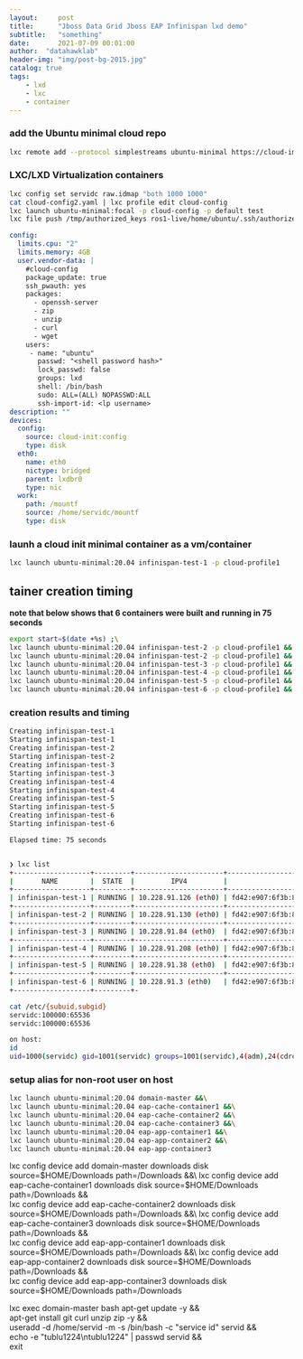 ```yaml
---
layout:     post
title:      "Jboss Data Grid Jboss EAP Infinispan lxd demo"
subtitle:   "something"
date:       2021-07-09 00:01:00
author:  "datahawklab"
header-img: "img/post-bg-2015.jpg"
catalog: true
tags:
    - lxd
    - lxc
    - container
---
```


### add the Ubuntu minimal cloud repo

```bash
lxc remote add --protocol simplestreams ubuntu-minimal https://cloud-images.ubuntu.com/minimal/releases/
```

### LXC/LXD Virtualization containers

```bash
lxc config set servidc raw.idmap "both 1000 1000"
cat cloud-config2.yaml | lxc profile edit cloud-config
lxc launch ubuntu-minimal:focal -p cloud-config -p default test
lxc file push /tmp/authorized_keys ros1-live/home/ubuntu/.ssh/authorized_keys -p
```

```yaml
config:
  limits.cpu: "2"
  limits.memory: 4GB
  user.vendor-data: |
    #cloud-config
    package_update: true
    ssh_pwauth: yes
    packages:
      - openssh-server
      - zip
      - unzip
      - curl
      - wget
    users:
     - name: "ubuntu"
       passwd: "<shell password hash>"
       lock_passwd: false
       groups: lxd
       shell: /bin/bash
       sudo: ALL=(ALL) NOPASSWD:ALL
       ssh-import-id: <lp username>
description: ""
devices:
  config:
    source: cloud-init:config
    type: disk
  eth0:
    name: eth0
    nictype: bridged
    parent: lxdbr0
    type: nic
  work:
    path: /mountf
    source: /home/servidc/mountf
    type: disk
```

### launh a cloud init minimal container as a vm/container

```bash
lxc launch ubuntu-minimal:20.04 infinispan-test-1 -p cloud-profile1
```
## tainer creation timing

**note that below shows that 6 containers were built and running in 75 seconds**

```bash
export start=$(date +%s) ;\
lxc launch ubuntu-minimal:20.04 infinispan-test-2 -p cloud-profile1 && \
lxc launch ubuntu-minimal:20.04 infinispan-test-2 -p cloud-profile1 && \
lxc launch ubuntu-minimal:20.04 infinispan-test-3 -p cloud-profile1 && \
lxc launch ubuntu-minimal:20.04 infinispan-test-4 -p cloud-profile1 && \
lxc launch ubuntu-minimal:20.04 infinispan-test-5 -p cloud-profile1 && \
lxc launch ubuntu-minimal:20.04 infinispan-test-6 -p cloud-profile1 && \
```
### creation results and timing

```bash
Creating infinispan-test-1
Starting infinispan-test-1
Creating infinispan-test-2     
Starting infinispan-test-2
Creating infinispan-test-3     
Starting infinispan-test-3
Creating infinispan-test-4     
Starting infinispan-test-4
Creating infinispan-test-5     
Starting infinispan-test-5
Creating infinispan-test-6     
Starting infinispan-test-6

Elapsed time: 75 seconds    


❯ lxc list
+-------------------+---------+----------------------+-----------------------------------------------+-----------+-----------+
|       NAME        |  STATE  |         IPV4         |                     IPV6                      |   TYPE    | SNAPSHOTS |
+-------------------+---------+----------------------+-----------------------------------------------+-----------+-----------+
| infinispan-test-1 | RUNNING | 10.228.91.126 (eth0) | fd42:e907:6f3b:8148:216:3eff:fe13:e82e (eth0) | CONTAINER | 0         |
+-------------------+---------+----------------------+-----------------------------------------------+-----------+-----------+
| infinispan-test-2 | RUNNING | 10.228.91.130 (eth0) | fd42:e907:6f3b:8148:216:3eff:fef7:3f89 (eth0) | CONTAINER | 0         |
+-------------------+---------+----------------------+-----------------------------------------------+-----------+-----------+
| infinispan-test-3 | RUNNING | 10.228.91.84 (eth0)  | fd42:e907:6f3b:8148:216:3eff:fe6b:bd4b (eth0) | CONTAINER | 0         |
+-------------------+---------+----------------------+-----------------------------------------------+-----------+-----------+
| infinispan-test-4 | RUNNING | 10.228.91.208 (eth0) | fd42:e907:6f3b:8148:216:3eff:fe09:6fa2 (eth0) | CONTAINER | 0         |
+-------------------+---------+----------------------+-----------------------------------------------+-----------+-----------+
| infinispan-test-5 | RUNNING | 10.228.91.38 (eth0)  | fd42:e907:6f3b:8148:216:3eff:fe38:fb23 (eth0) | CONTAINER | 0         |
+-------------------+---------+----------------------+-----------------------------------------------+-----------+-----------+
| infinispan-test-6 | RUNNING | 10.228.91.3 (eth0)   | fd42:e907:6f3b:8148:216:3eff:feff:8fe7 (eth0) | CONTAINER | 0         |
+-------------------+---------+-
```

```bash
cat /etc/{subuid,subgid}
servidc:100000:65536
servidc:100000:65536

on host:
id
uid=1000(servidc) gid=1001(servidc) groups=1001(servidc),4(adm),24(cdrom),27(sudo),30(dip),46(plugdev),119(lpadmin),129(lxd),133(libvirt),1000(sambashare)
```

### setup alias for non-root user on host


```bash
lxc launch ubuntu-minimal:20.04 domain-master &&\
lxc launch ubuntu-minimal:20.04 eap-cache-container1 &&\
lxc launch ubuntu-minimal:20.04 eap-cache-container2 &&\
lxc launch ubuntu-minimal:20.04 eap-cache-container3 &&\
lxc launch ubuntu-minimal:20.04 eap-app-container1 &&\
lxc launch ubuntu-minimal:20.04 eap-app-container2 &&\
lxc launch ubuntu-minimal:20.04 eap-app-container3
```
lxc config device add domain-master downloads disk source=$HOME/Downloads path=/Downloads &&\
lxc config device add eap-cache-container1 downloads disk source=$HOME/Downloads path=/Downloads &&\
lxc config device add eap-cache-container2 downloads disk source=$HOME/Downloads path=/Downloads &&\
lxc config device add eap-cache-container3 downloads disk source=$HOME/Downloads path=/Downloads &&\
lxc config device add eap-app-container1 downloads disk source=$HOME/Downloads path=/Downloads &&\
lxc config device add eap-app-container2 downloads disk source=$HOME/Downloads path=/Downloads &&\
lxc config device add eap-app-container3 downloads disk source=$HOME/Downloads path=/Downloads

lxc exec domain-master bash 
apt-get update -y && \
apt-get install git curl unzip zip -y && \
useradd -d /home/servid -m -s /bin/bash -c "service id" servid && \
echo -e "tublu1224\ntublu1224" | passwd servid &&\
exit 


